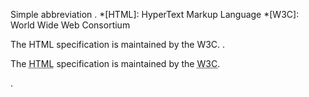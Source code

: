 
Simple abbreviation
.
*[HTML]: HyperText Markup Language
*[W3C]: World Wide Web Consortium

The HTML specification is maintained by the W3C.
.
<p>The <abbr title="HyperText Markup Language">HTML</abbr> specification is maintained by the <abbr title="World Wide Web Consortium">W3C</abbr>.</p>
.
